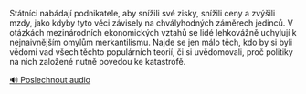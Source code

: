 
Státníci nabádají podnikatele, aby snížili své zisky, snížili ceny a zvýšili mzdy, jako kdyby tyto věci závisely na chvályhodných záměrech jedinců. V otázkách mezinárodních ekonomických vztahů se lidé lehkovážně uchylují k nejnaivnějším omylům merkantilismu. Najde se jen málo těch, kdo by si byli vědomi vad všech těchto populárních teorií, či si uvědomovali, proč politiky na nich založené nutně povedou ke katastrofě.

[🔊 Poslechnout audio](/data/7-paragraphs/audio/chapter_169/para_002-Sttnci-nabdaj-podnikatele-aby-snili-sv-zis.mp3)
